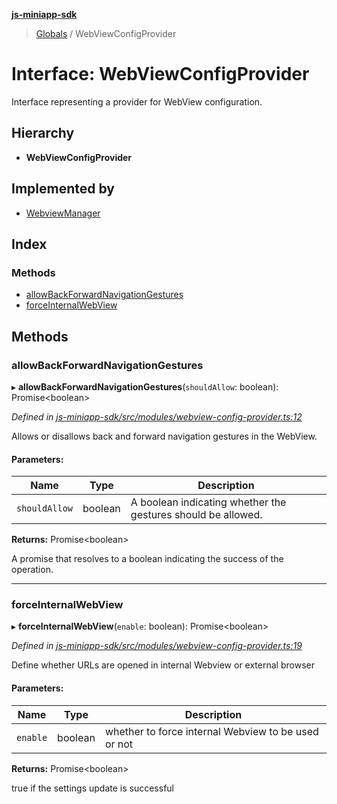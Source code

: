 **[js-miniapp-sdk](../README.md)**

> [Globals](../README.md) / WebViewConfigProvider

# Interface: WebViewConfigProvider

Interface representing a provider for WebView configuration.

## Hierarchy

* **WebViewConfigProvider**

## Implemented by

* [WebviewManager](../classes/webviewmanager.md)

## Index

### Methods

* [allowBackForwardNavigationGestures](webviewconfigprovider.md#allowbackforwardnavigationgestures)
* [forceInternalWebView](webviewconfigprovider.md#forceinternalwebview)

## Methods

### allowBackForwardNavigationGestures

▸ **allowBackForwardNavigationGestures**(`shouldAllow`: boolean): Promise\<boolean>

*Defined in [js-miniapp-sdk/src/modules/webview-config-provider.ts:12](https://github.com/rakutentech/js-miniapp/blob/759cace/js-miniapp-sdk/src/modules/webview-config-provider.ts#L12)*

Allows or disallows back and forward navigation gestures in the WebView.

#### Parameters:

Name | Type | Description |
------ | ------ | ------ |
`shouldAllow` | boolean | A boolean indicating whether the gestures should be allowed. |

**Returns:** Promise\<boolean>

A promise that resolves to a boolean indicating the success of the operation.

___

### forceInternalWebView

▸ **forceInternalWebView**(`enable`: boolean): Promise\<boolean>

*Defined in [js-miniapp-sdk/src/modules/webview-config-provider.ts:19](https://github.com/rakutentech/js-miniapp/blob/759cace/js-miniapp-sdk/src/modules/webview-config-provider.ts#L19)*

Define whether URLs are opened in internal Webview or external browser

#### Parameters:

Name | Type | Description |
------ | ------ | ------ |
`enable` | boolean | whether to force internal Webview to be used or not |

**Returns:** Promise\<boolean>

true if the settings update is successful
